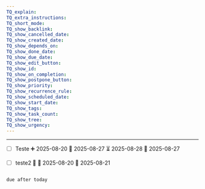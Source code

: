 ```yaml
---
TQ_explain:
TQ_extra_instructions:
TQ_short_mode:
TQ_show_backlink:
TQ_show_cancelled_date:
TQ_show_created_date:
TQ_show_depends_on:
TQ_show_done_date:
TQ_show_due_date:
TQ_show_edit_button:
TQ_show_id:
TQ_show_on_completion:
TQ_show_postpone_button:
TQ_show_priority:
TQ_show_recurrence_rule:
TQ_show_scheduled_date:
TQ_show_start_date:
TQ_show_tags:
TQ_show_task_count:
TQ_show_tree:
TQ_show_urgency:
---
```


---


  


 - [ ] Teste ➕ 2025-08-20 🛫 2025-08-27 ⏳ 2025-08-28 📅 2025-08-27
- [ ]  teste2 🔺  🛫 2025-08-20 📅 2025-08-21 

 

```tasks
```



```tasks
due after today
```



